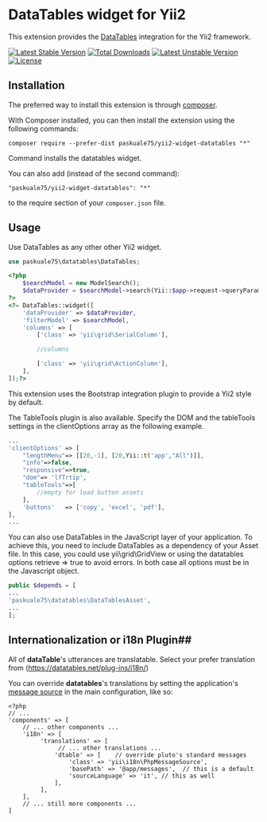 DataTables widget for Yii2
===========================
This extension provides the [DataTables](https://github.com/DataTables/DataTables) integration for the Yii2 framework.

[![Latest Stable Version](https://poser.pugx.org/paskuale75/yii2-widget-datatables/v/stable)](https://packagist.org/packages/paskuale75/yii2-widget-datatables) [![Total Downloads](https://poser.pugx.org/paskuale75/yii2-widget-datatables/downloads)](https://packagist.org/packages/paskuale75/yii2-widget-datatables) [![Latest Unstable Version](https://poser.pugx.org/paskuale75/yii2-widget-datatables/v/unstable)](https://packagist.org/packages/paskuale75/yii2-widget-datatables) [![License](https://poser.pugx.org/paskuale75/yii2-widget-datatables/license)](https://packagist.org/packages/paskuale75/yii2-widget-datatables)

Installation
------------

The preferred way to install this extension is through [composer](http://getcomposer.org/download/).

With Composer installed, you can then install the extension using the following commands:

    composer require --prefer-dist paskuale75/yii2-widget-datatables "*"

Command installs the datatables widget.

You can also add (instead of the second command):

```
"paskuale75/yii2-widget-datatables": "*"
```

to the require section of your `composer.json` file.

Usage
-----
Use DataTables as any other other Yii2 widget.

```php
use paskuale75\datatables\DataTables;
```

```php
<?php
    $searchModel = new ModelSearch();
    $dataProvider = $searchModel->search(Yii::$app->request->queryParams);
?>
<?= DataTables::widget([
    'dataProvider' => $dataProvider,
    'filterModel' => $searchModel,
    'columns' => [
        ['class' => 'yii\grid\SerialColumn'],

        //columns

        ['class' => 'yii\grid\ActionColumn'],
    ],
]);?>
```
This extension uses the Bootstrap integration plugin to provide a Yii2 style by default.

The TableTools plugin is also available. Specify the DOM and the tableTools settings in the clientOptions array as the following example.

```php
...
'clientOptions' => [
    "lengthMenu"=> [[20,-1], [20,Yii::t('app',"All")]],
    "info"=>false,
    "responsive"=>true, 
    "dom"=> 'lfTrtip',
    "tableTools"=>[
        //empty for load button assets
    ],
    'buttons'   => ['copy', 'excel', 'pdf'],
],
...
```

You can also use DataTables in the JavaScript layer of your application. To achieve this, you need to include DataTables as a dependency of your Asset file. In this case, you could use yii\grid\GridView or using the datatables options retrieve => true to avoid errors. In both case all options must be in the Javascript object.

```php
public $depends = [
...
'paskuale75\datatables\DataTablesAsset',
...
];
```
## Internationalization or i18n Plugin##

All of **dataTable**'s utterances are translatable. Select your prefer translation from (https://datatables.net/plug-ins/i18n/)
 
You can override **datatables**'s translations by setting the application's 
 [message source](https://www.yiiframework.com/doc/guide/2.0/en/tutorial-i18n#2-configure-one-or-multiple-message-sources "Yii2")
 in the main configuration, like so: 

    <?php
    // ...
    'components' => [
        // ... other components ...     
        'i18n' => [
             'translations' => [
                  // ... other translations ...
                 'dtable' => [    // override pluto's standard messages
                     'class' => 'yii\i18n\PhpMessageSource',
                     'basePath' => '@app/messages',  // this is a default
                     'sourceLanguage' => 'it', // this as well
                 ],
             ],
        ],
        // ... still more components ...
    ]
